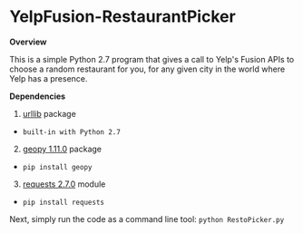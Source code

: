 # YelpFusion-RestaurantPicker
**Overview**

This is a simple Python 2.7 program that gives a call to Yelp's Fusion APIs to choose a random restaurant for you, for any given city in the world where Yelp has a presence.

**Dependencies**

1. [urllib](https://docs.python.org/2.7/library/urllib.html#module-urllib) package
* `built-in with Python 2.7`
2. [geopy 1.11.0](https://pypi.python.org/pypi/geopy) package
* `pip install geopy`
3. [requests 2.7.0](https://pypi.python.org/pypi/requests/2.7.0) module
* `pip install requests`

Next, simply run the code as a command line tool:
`python RestoPicker.py`

